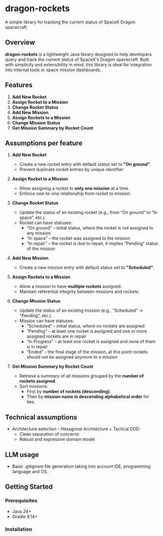 # dragon-rockets
A simple library for tracking the current status of SpaceX Dragon spacecraft.

## Overview

**dragon-rockets** is a lightweight Java library designed to help developers query and track the current status of SpaceX's Dragon spacecraft. 
Built with simplicity and extensibility in mind, this library is ideal for integration into internal tools or space mission dashboards.

## Features

1. **Add New Rocket**
2. **Assign Rocket to a Mission**
3. **Change Rocket Status**
4. **Add New Mission**
5. **Assign Rockets to a Mission**
6. **Change Mission Status**
7. **Get Mission Summary by Rocket Count**

## Assumptions per feature
1. **Add New Rocket**
    - Create a new rocket entry with default status set to **"On ground"**.
    - Prevent duplicate rocket entries by unique identifier.

2. **Assign Rocket to a Mission**
    - Allow assigning a rocket to **only one mission** at a time.
    - Enforce one-to-one relationship from rocket to mission.

3. **Change Rocket Status**
    - Update the status of an existing rocket (e.g., from “On ground” to “In space”, etc.).
    - Rocket can have statuses:
      - “On ground” – initial status, where the rocket is not assigned to any mission 
      - “In space” – the rocket was assigned to the mission 
      - “In repair” – the rocket is due to repair, it implies “Pending” status of the mission

4. **Add New Mission**
    - Create a new mission entry with default status set to **"Scheduled"**.

5. **Assign Rockets to a Mission**
    - Allow a mission to have **multiple rockets** assigned.
    - Maintain referential integrity between missions and rockets.

6. **Change Mission Status**
    - Update the status of an existing mission (e.g., “Scheduled” → “Pending”, etc.).
    - Mission can have statuses:
      - “Scheduled” – initial status, where no rockets are assigned
      - “Pending” – at least one rocket is assigned and one or more assigned rockets are in
        repair
      - “In Progress” – at least one rocket is assigned and none of them is in repair
      - “Ended” – the final stage of the mission, at this point rockets should not be assigned
        anymore to a mission
7. **Get Mission Summary by Rocket Count**
    - Retrieve a summary of all missions grouped by the **number of rockets assigned**.
    - Sort missions:
        - First by **number of rockets (descending)**.
        - Then by **mission name in descending alphabetical order** for ties.

## Technical assumptions
- Architecture selection - Hexagonal Architecture + Tactical DDD:
  - Clean separation of concerns
  - Robust and expressive domain model

## LLM usage
- Basic .gitignore file generation taking into account IDE, programming language and OS.

## Getting Started

### Prerequisites

- Java 24+
- Gradle 8.14+

### Installation